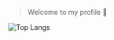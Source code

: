 > Welcome to my profile 👋

![Top Langs](https://github-readme-stats.vercel.app/api/top-langs/?username=oneheka&hide_progress=true)
